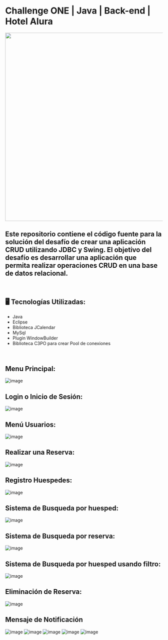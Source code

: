 # Challenge ONE | Java | Back-end | Hotel Alura

<p align="center" >
     <img width="600" heigth="600" src="https://user-images.githubusercontent.com/91544872/189419249-06b539da-7cf2-4d40-a711-618a5c872096.png">
</p>


## Este repositorio contiene el código fuente para la solución del desafío de crear una aplicación CRUD utilizando JDBC y Swing. El objetivo del desafío es desarrollar una aplicación que permita realizar operaciones CRUD en una base de datos relacional.
</br>

## 🖥️ Tecnologías Utilizadas:

- Java
- Eclipse
- Biblioteca JCalendar
- MySql
- Plugin WindowBuilder
- Biblioteca C3PO para crear Pool de conexiones
 </br>

## Menu Principal:
![image](https://user-images.githubusercontent.com/113076640/235794466-d1c54c57-feac-4fdd-9af6-049d9014dd19.png)
<br>
## Login o Inicio de Sesión:
![image](https://user-images.githubusercontent.com/113076640/235794565-1e561a35-f186-4172-aa2c-feb10621657c.png)
<br>
## Menú Usuarios:
![image](https://user-images.githubusercontent.com/113076640/235794593-7e036674-2d16-43d8-b925-53dc900b09cd.png)
<br>
## Realizar una Reserva:
![image](https://user-images.githubusercontent.com/113076640/235794670-98a87b0a-a622-434b-82b0-a6a8c55881d4.png)
<br>
## Registro Huespedes:
![image](https://user-images.githubusercontent.com/113076640/235794772-1c64ade3-d6da-4c32-a101-968946a4cd76.png)
<br>
## Sistema de Busqueda por huesped:
![image](https://user-images.githubusercontent.com/113076640/235794819-67e09393-e857-42ad-874b-df6a4afe24db.png)
<br>
## Sistema de Busqueda por reserva:
![image](https://user-images.githubusercontent.com/113076640/235794847-eed97095-bfd2-4ae4-9f52-72de7aa4027a.png)
<br>
## Sistema de Busqueda por huesped usando filtro:
![image](https://user-images.githubusercontent.com/113076640/235795227-903de4b4-d320-436a-ae0b-67ba2d939575.png)
<br>
## Eliminación de Reserva:
![image](https://user-images.githubusercontent.com/113076640/235795996-59fca628-fb08-49c4-804b-79b70c54348d.png)
<br>
## Mensaje de Notificación
![image](https://user-images.githubusercontent.com/113076640/235794517-b1e2cb4f-6afe-4ed9-830c-8ad976c56800.png)
![image](https://user-images.githubusercontent.com/113076640/235794792-dbbae725-d0ee-4671-a418-869e9130c7dc.png)
![image](https://user-images.githubusercontent.com/113076640/235795867-cb60fcb1-3828-401d-912f-47eebfb0421f.png)
![image](https://user-images.githubusercontent.com/113076640/235794919-5617a882-8c1e-4a79-ab94-f7ab4a6834bd.png)
![image](https://user-images.githubusercontent.com/113076640/235795897-204c2d34-b47e-4feb-bee1-482b2b13f570.png)
<br>



